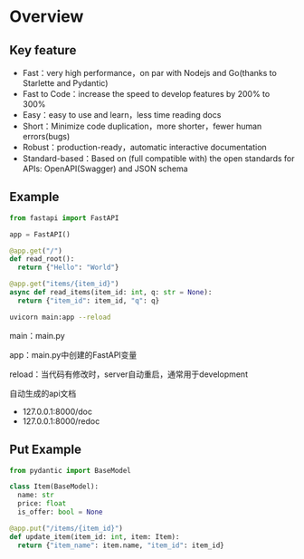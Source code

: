 # Overview

## Key feature

- Fast：very high performance，on par with Nodejs and Go(thanks to Starlette and Pydantic)
- Fast to Code：increase the speed to develop features by 200% to 300%
- Easy：easy to use and learn，less time reading docs
- Short：Minimize code duplication，more shorter，fewer human errors(bugs)
- Robust：production-ready，automatic interactive documentation
- Standard-based：Based on (full compatible with) the open standards for APIs: OpenAPI(Swagger) and JSON schema

## Example

```python
from fastapi import FastAPI

app = FastAPI()

@app.get("/")
def read_root():
  return {"Hello": "World"}

@app.get("items/{item_id}")
async def read_items(item_id: int, q: str = None):
  return {"item_id": item_id, "q": q}
```

```sh
uvicorn main:app --reload
```

main：main.py

app：main.py中创建的FastAPI变量

reload：当代码有修改时，server自动重启，通常用于development

自动生成的api文档

- 127.0.0.1:8000/doc
- 127.0.0.1:8000/redoc

## Put Example

```python
from pydantic import BaseModel

class Item(BaseModel):
  name: str
  price: float
  is_offer: bool = None

@app.put("/items/{item_id}")
def update_item(item_id: int, item: Item):
  return {"item_name": item.name, "item_id": item_id}
```
